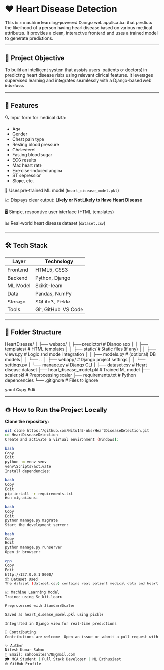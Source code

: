 # ❤️ Heart Disease Detection

This is a machine learning-powered Django web application that predicts the likelihood of a person having heart disease based on various medical attributes. It provides a clean, interactive frontend and uses a trained model to generate predictions.

---

## 🧠 Project Objective

To build an intelligent system that assists users (patients or doctors) in predicting heart disease risks using relevant clinical features. It leverages supervised learning and integrates seamlessly with a Django-based web interface.

---

## 🚀 Features

🔍 Input form for medical data:
- Age
- Gender
- Chest pain type
- Resting blood pressure
- Cholesterol
- Fasting blood sugar
- ECG results
- Max heart rate
- Exercise-induced angina
- ST depression
- Slope, etc.

🤖 Uses pre-trained ML model (`heart_disease_model.pkl`)

📈 Displays clear output: **Likely or Not Likely to Have Heart Disease**

🖥️ Simple, responsive user interface (HTML templates)

📊 Real-world heart disease dataset (`dataset.csv`)

---

## 🛠️ Tech Stack

| Layer     | Technology                |
|-----------|---------------------------|
| Frontend  | HTML5, CSS3               |
| Backend   | Python, Django            |
| ML Model  | Scikit-learn              |
| Data      | Pandas, NumPy             |
| Storage   | SQLite3, Pickle           |
| Tools     | Git, GitHub, VS Code      |

---

## 📂 Folder Structure

HeartDisease/
│
├── webapp/
│ ├── predictor/ # Django app
│ │ ├── templates/ # HTML templates
│ │ ├── static/ # Static files (if any)
│ │ ├── views.py # Logic and model integration
│ │ ├── models.py # (optional) DB models
│ │ └── ...
│ ├── webapp/ # Django project settings
│ │ └── settings.py
│ └── manage.py # Django CLI
│
├── dataset.csv # Heart disease dataset
├── heart_disease_model.pkl # Trained ML model
├── scaler.pkl # Preprocessing scaler
├── requirements.txt # Python dependencies
└── .gitignore # Files to ignore

yaml
Copy
Edit

---

## ⚙️ How to Run the Project Locally

**Clone the repository:**
```bash
git clone https://github.com/Nitu143-nks/HeartDiseaseDetection.git
cd HeartDiseaseDetection
Create and activate a virtual environment (Windows):

bash
Copy
Edit
python -m venv venv
venv\Scripts\activate
Install dependencies:

bash
Copy
Edit
pip install -r requirements.txt
Run migrations:

bash
Copy
Edit
python manage.py migrate
Start the development server:

bash
Copy
Edit
python manage.py runserver
Open in browser:

cpp
Copy
Edit
http://127.0.0.1:8000/
📦 Dataset Used
The dataset (dataset.csv) contains real patient medical data and heart disease labels. It was used to train a classification model using Scikit-learn.

📈 Machine Learning Model
Trained using Scikit-learn

Preprocessed with StandardScaler

Saved as heart_disease_model.pkl using pickle

Integrated in Django view for real-time predictions

🙌 Contributing
Contributions are welcome! Open an issue or submit a pull request with improvements or ideas.

✨ Author
Nitesh Kumar Sahoo
📧 Email: sahoonitesh78@gmail.com
🎓 MCA Student | Full Stack Developer | ML Enthusiast
🌐 GitHub Profile
